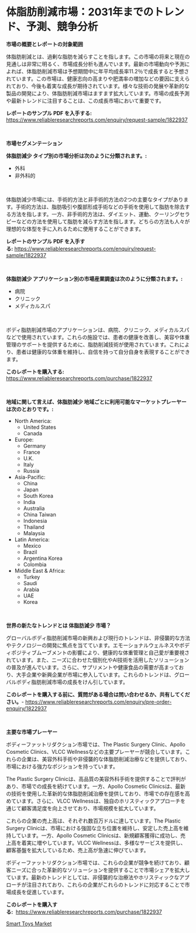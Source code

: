 <p><h1>体脂肪削減市場：2031年までのトレンド、予測、競争分析</h1></p><p><strong>市場の概要とレポートの対象範囲</strong></p>
<p><p>体脂肪削減とは、過剰な脂肪を減らすことを指します。この市場の将来と現在の見通しは非常に明るく、市場成長分析も進んでいます。最新の市場動向や予測によれば、体脂肪削減市場は予想期間中に年平均成長率11.2％で成長すると予想されています。この市場は、健康志向の高まりや肥満率の増加などの要因に支えられており、今後も着実な成長が期待されています。様々な技術の発展や革新的な製品の開発により、体脂肪削減市場はますます拡大しています。市場の成長予測や最新トレンドに注目することは、この成長市場において重要です。</p></p>
<p><strong>レポートのサンプル PDF を入手する:</strong> <a href="https://www.reliableresearchreports.com/enquiry/request-sample/1822937">https://www.reliableresearchreports.com/enquiry/request-sample/1822937</a></p>
<p>&nbsp;</p>
<p><strong>市場セグメンテーション</strong></p>
<p><strong>体脂肪減少 タイプ別の市場分析は次のように分類されます。:</strong></p>
<p><ul><li>外科</li><li>非外科的</li></ul></p>
<p>&nbsp;</p>
<p><p>体脂肪減少市場には、手術的方法と非手術的方法の2つの主要なタイプがあります。手術的方法は、脂肪吸引や腹部形成手術などの手術を使用して脂肪を除去する方法を指します。一方、非手術的方法は、ダイエット、運動、クーリングセラピーなどの方法を使用して脂肪を減らす方法を指します。どちらの方法も人々が理想的な体型を手に入れるために使用することができます。</p></p>
<p><strong>レポートのサンプル PDF を入手する:</strong>&nbsp;<a href="https://www.reliableresearchreports.com/enquiry/request-sample/1822937">https://www.reliableresearchreports.com/enquiry/request-sample/1822937</a></p>
<p>&nbsp;</p>
<p><strong> 体脂肪減少 アプリケーション別の市場産業調査は次のように分類されます。:</strong></p>
<p><ul><li>病院</li><li>クリニック</li><li>メディカルスパ</li></ul></p>
<p>&nbsp;</p>
<p><p>ボディ脂肪削減市場のアプリケーションは、病院、クリニック、メディカルスパなどで使用されています。これらの施設では、患者の健康を改善し、美容や体重管理のサポートを提供するために、脂肪削減技術が使用されています。これにより、患者は健康的な体重を維持し、自信を持って自分自身を表現することができます。</p></p>
<p><strong>このレポートを購入する:</strong>&nbsp; <a href="https://www.reliableresearchreports.com/purchase/1822937">https://www.reliableresearchreports.com/purchase/1822937</a></p>
<p>&nbsp;</p>
<p><strong>地域に関して言えば、体脂肪減少 地域ごとに利用可能なマーケットプレーヤーは次のとおりです。:</strong></p>
<p><ul>
    <li>
        North America:
        <ul>
            <li>United States</li>
            <li>Canada</li>
        </ul>
    </li>
    <li>
        Europe:
        <ul>
            <li>Germany</li>
            <li>France</li>
            <li>U.K.</li>
            <li>Italy</li>
            <li>Russia</li>
        </ul>
    </li>
    <li>
        Asia-Pacific:
        <ul>
            <li>China</li>
            <li>Japan</li>
            <li>South Korea</li>
            <li>India</li>
            <li>Australia</li>
            <li>China Taiwan</li>
            <li>Indonesia</li>
            <li>Thailand</li>
            <li>Malaysia</li>
        </ul>
    </li>
    <li>
        Latin America:
        <ul>
            <li>Mexico</li>
            <li>Brazil</li>
            <li>Argentina Korea</li>
            <li>Colombia</li>
        </ul>
    </li>
    <li>
        Middle East & Africa:
        <ul>
            <li>Turkey</li>
            <li>Saudi</li>
            <li>Arabia</li>
            <li>UAE</li>
            <li>Korea</li>
        </ul>
    </li>
    </ul></p>
<p>&nbsp;</p>
<p><strong>世界の新たなトレンドとは 体脂肪減少 市場？</strong></p>
<p><p>グローバルボディ脂肪削減市場の新興および現行のトレンドは、非侵襲的な方法やテクノロジーの開発に焦点を当てています。エモーショナルウェルネスやボディポジティブムーブメントの影響により、健康的な体重管理と自己愛が重要視されています。また、ニーズに合わせた個別化やAI技術を活用したソリューションの普及が進んでいます。さらに、サプリメントや健康食品の需要が高まっており、大手企業や新興企業が市場に参入しています。これらのトレンドは、グローバルボディ脂肪削減市場の成長をけん引しています。</p></p>
<p><strong>このレポートを購入する前に、質問がある場合は問い合わせるか、共有してください。</strong>- <a href="https://www.reliableresearchreports.com/enquiry/pre-order-enquiry/1822937">https://www.reliableresearchreports.com/enquiry/pre-order-enquiry/1822937</a></p>
<p>&nbsp;</p>
<p><strong>主要な市場プレーヤー</strong></p>
<p><p>ボディーファットリダクション市場では、The Plastic Surgery Clinic、Apollo Cosmetic Clinics、VLCC Wellnessなどの主要プレーヤーが競合しています。これらの企業は、美容外科手術や非侵襲的な体脂肪削減治療などを提供しており、市場における強力なポジションを持っています。</p><p>The Plastic Surgery Clinicは、高品質の美容外科手術を提供することで評判があり、市場での成長を続けています。一方、Apollo Cosmetic Clinicsは、最新の技術を使用した革新的な体脂肪削減治療を提供しており、市場での存在感を高めています。さらに、VLCC Wellnessは、独自のホリスティックアプローチを通じて顧客満足度を向上させており、市場規模を拡大しています。</p><p>これらの企業の売上高は、それぞれ数百万ドルに達しています。The Plastic Surgery Clinicは、市場における強固な立ち位置を維持し、安定した売上高を維持しています。一方、Apollo Cosmetic Clinicsは、新規顧客獲得に成功し、売上高を着実に増やしています。VLCC Wellnessは、多様なサービスを提供し、顧客基盤を拡大しているため、売上高が急速に伸びています。</p><p>ボディーファットリダクション市場では、これらの企業が競争を続けており、顧客ニーズに合った革新的なソリューションを提供することで市場シェアを拡大しています。最新のトレンドとしては、非侵襲的な治療法やホリスティックなアプローチが注目されており、これらの企業がこれらのトレンドに対応することで市場成長を促進しています。</p></p>
<p><strong>このレポートを購入する:</strong>&nbsp;&nbsp;<a href="https://www.reliableresearchreports.com/purchase/1822937">https://www.reliableresearchreports.com/purchase/1822937</a></p>
<p><p><a href="https://github.com/Sherrillcrooksxa8i18ucf2m/Market-Research-Report-List-1/blob/main/smart-toys-market.md">Smart Toys Market</a></p></p>